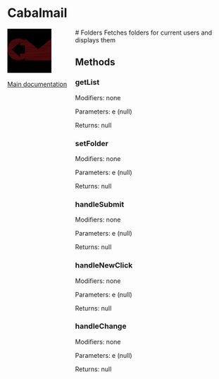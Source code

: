 # Cabalmail
<div style="width: 10em; float:left; height: 100%; padding-right: 1em;"><img src="/docs/logo.png" width="100" />
<p><a href="/README.md">Main documentation</a></p>
</div><div style="padding-left: 11em;">
# Folders
Fetches folders for current users and displays them

## Methods
### getList
Modifiers: none

Parameters: e (null)

Returns: null

### setFolder
Modifiers: none

Parameters: e (null)

Returns: null

### handleSubmit
Modifiers: none

Parameters: e (null)

Returns: null

### handleNewClick
Modifiers: none

Parameters: e (null)

Returns: null

### handleChange
Modifiers: none

Parameters: e (null)

Returns: null

</div>
